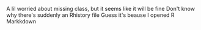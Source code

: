 A lil worried about missing class, but it seems like it will be fine
Don't know why there's suddenly an Rhistory file
Guess it's beause I opened R Markkdown

